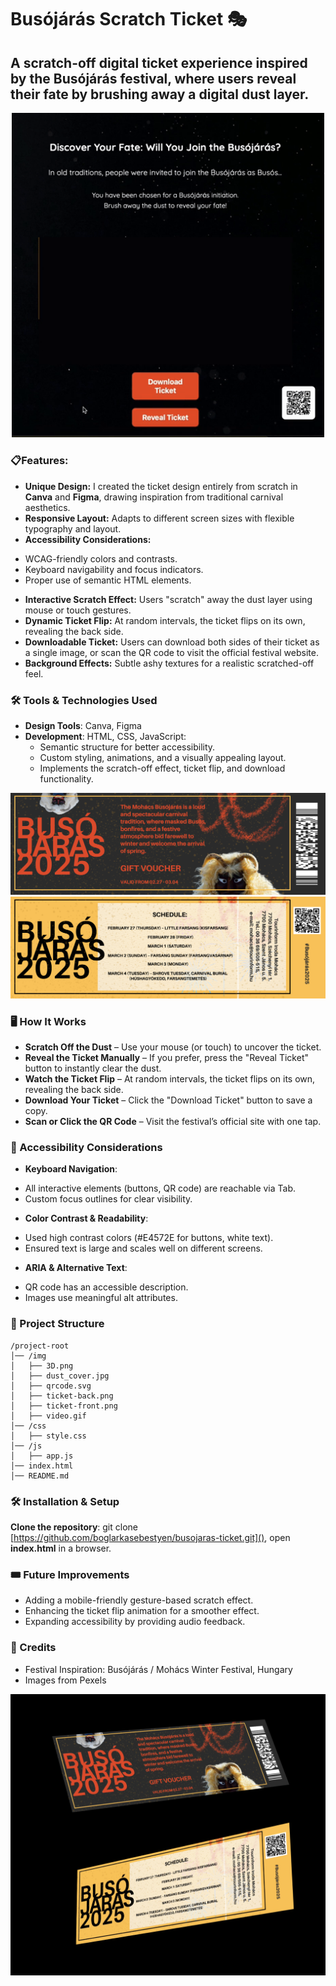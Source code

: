 # Busójárás Scratch Ticket 🎭
## A scratch-off digital ticket experience inspired by the Busójárás festival, where users reveal their fate by brushing away a digital dust layer.

<p align="center">
  <img src="img/video.gif" alt="Scratch Ticket Animation" width="500">
</p>


### 📋Features:

* **Unique Design:** I created the ticket design entirely from scratch in **Canva** and **Figma**, drawing inspiration from traditional carnival aesthetics.
* **Responsive Layout:**  Adapts to different screen sizes with flexible typography and layout.
* **Accessibility Considerations:** 
 - WCAG-friendly colors and contrasts.
 - Keyboard navigability and focus indicators.
 - Proper use of semantic HTML elements.
* **Interactive Scratch Effect:** Users "scratch" away the dust layer using mouse or touch gestures.
* **Dynamic Ticket Flip:** At random intervals, the ticket flips on its own, revealing the back side.
* **Downloadable Ticket:**	Users can download both sides of their ticket as a single image, or scan the QR code to visit the official festival website.
* **Background Effects:** Subtle ashy textures for a realistic scratched-off feel.

### 🛠️ Tools & Technologies Used
* **Design Tools**: Canva, Figma
* **Development**: HTML, CSS, JavaScript:
	- Semantic structure for better accessibility.
	- Custom styling, animations, and a visually appealing layout.
	- Implements the scratch-off effect, ticket flip, and download functionality.

![Busójárás Ticket - Front](img/ticket-front.png)
![Busójárás Ticket - Back](img/ticket-back.png)


### 🖥️ How It Works
* **Scratch Off the Dust** – Use your mouse (or touch) to uncover the ticket.
* **Reveal the Ticket Manually** – If you prefer, press the "Reveal Ticket" button to instantly clear the dust.
* **Watch the Ticket Flip** – At random intervals, the ticket flips on its own, revealing the back side.
* **Download Your Ticket** – Click the "Download Ticket" button to save a copy.
* **Scan or Click the QR Code** – Visit the festival’s official site with one tap.

### 🚀 Accessibility Considerations

* **Keyboard Navigation**: 
 - All interactive elements (buttons, QR code) are reachable via Tab.
 - Custom focus outlines for clear visibility.
* **Color Contrast & Readability**:
 - Used high contrast colors (#E4572E for buttons, white text).
 - Ensured text is large and scales well on different screens.
* **ARIA & Alternative Text**:
 - QR code has an accessible description.
 - Images use meaningful alt attributes.

### 📂 Project Structure

	/project-root
	│── /img
	│   ├── 3D.png
	│   ├── dust_cover.jpg
	│   ├── qrcode.svg
	│   ├── ticket-back.png
	│   ├── ticket-front.png
	│   ├── video.gif
	│── /css
	│   ├── style.css
	│── /js
	│   ├── app.js
	│── index.html
	│── README.md



### 🛠️ Installation & Setup
**Clone the repository**:
git clone [https://github.com/boglarkasebestyen/busojaras-ticket.git](), open **index.html** in a browser.


### 🎟️ Future Improvements

* Adding a mobile-friendly gesture-based scratch effect.
* Enhancing the ticket flip animation for a smoother effect.
* Expanding accessibility by providing audio feedback.


### 🌟 Credits
* Festival Inspiration: Busójárás / Mohács Winter Festival, Hungary
* Images from Pexels

![Busójárás Ticket - Back](img/3D.png)


